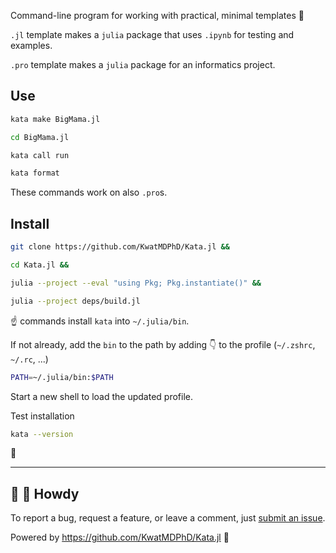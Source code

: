 Command-line program for working with practical, minimal templates 🍱

`.jl` template makes a `julia` package that uses `.ipynb` for testing and examples.

`.pro` template makes a `julia` package for an informatics project.

## Use

```bash
kata make BigMama.jl

cd BigMama.jl
```

```bash
kata call run
```

```bash
kata format
```

These commands work on also `.pro`s.

## Install

```bash
git clone https://github.com/KwatMDPhD/Kata.jl &&

cd Kata.jl &&

julia --project --eval "using Pkg; Pkg.instantiate()" &&

julia --project deps/build.jl
```

☝️ commands install `kata` into `~/.julia/bin`.

If not already, add the `bin` to the path by adding 👇 to the profile (`~/.zshrc`, `~/.rc`, ...)

```bash
PATH=~/.julia/bin:$PATH
```

Start a new shell to load the updated profile.

Test installation

```bash
kata --version
```

🎉

---

## 👋 🤠 Howdy

To report a bug, request a feature, or leave a comment, just [submit an issue](https://github.com/KwatMDPhD/Kata.jl/issues/new/choose).

Powered by https://github.com/KwatMDPhD/Kata.jl 🌝
